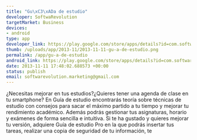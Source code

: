 ```yaml
--- 
title: "Gu\xC3\xADa de estudio"
developer: SoftwaRevolution
targetMarket: Business
devices: 
- android
type: app
developer_link: https://play.google.com/store/apps/details?id=com.softwarevolution.guia&hl=es
thumb: /uploads/app/2013-11/2013-11-11-gu-a-de-estudio.png
permalink: /app/gu-a-de-estudio
android_link: https://play.google.com/store/apps/details?id=com.softwarevolution.guia&hl=es
date: 2013-11-11 17:48:02.688573 +00:00
status: publish
email: softwarevolution.marketing@gmail.com
---
```


¿Necesitas mejorar en tus estudios?¿Quieres tener una agenda de clase en tu smartphone?
En Guía de estudio encontrarás teoría sobre técnicas de estudio con consejos para sacar el máximo partido a tu tiempo y mejorar tu rendimiento académico. Además podrás gestionar tus asignaturas, horario y exámenes de forma sencilla e intuitiva.
Si te ha gustado y quieres mejorar tu versión, adquiere Guía de estudio Pro en la que podrás insertar tus tareas, realizar una copia de seguridad de tu información, te
